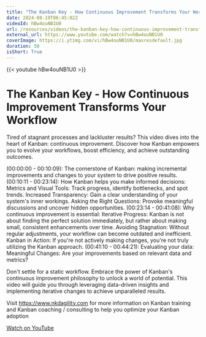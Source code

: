 ```yaml
---
title: "The Kanban Key - How Continuous Improvement Transforms Your Workflow"
date: 2024-08-19T06:45:02Z
videoId: hBw4ouNB1U0
url: /resources/videos/the-kanban-key-how-continuous-improvement-transforms-your-workflow
external_url: https://www.youtube.com/watch?v=hBw4ouNB1U0
coverImage: https://i.ytimg.com/vi/hBw4ouNB1U0/maxresdefault.jpg
duration: 50
isShort: True
---
```


{{< youtube hBw4ouNB1U0 >}}

# The Kanban Key - How Continuous Improvement Transforms Your Workflow

Tired of stagnant processes and lackluster results? This video dives into the heart of Kanban: continuous improvement. Discover how Kanban empowers you to evolve your workflows, boost efficiency, and achieve outstanding outcomes.

(00:00:00 - 00:10:09): The cornerstone of Kanban: making incremental improvements and changes to your system to drive positive results.
(00:10:11 - 00:23:14): How Kanban helps you make informed decisions:
Metrics and Visual Tools: Track progress, identify bottlenecks, and spot trends.
Increased Transparency: Gain a clear understanding of your system's inner workings.
Asking the Right Questions: Provoke meaningful discussions and uncover hidden opportunities.
(00:23:14 - 00:41:08): Why continuous improvement is essential:
Iterative Progress: Kanban is not about finding the perfect solution immediately, but rather about making small, consistent enhancements over time.
Avoiding Stagnation: Without regular adjustments, your workflow can become outdated and inefficient.
Kanban in Action: If you're not actively making changes, you're not truly utilizing the Kanban approach.
(00:41:10 - 00:44:21): Evaluating your data:
Meaningful Changes: Are your improvements based on relevant data and metrics?

Don't settle for a static workflow. Embrace the power of Kanban's continuous improvement philosophy to unlock a world of potential. This video will guide you through leveraging data-driven insights and implementing iterative changes to achieve unparalleled results.

Visit https://www.nkdagility.com for more information on Kanban training and Kanban coaching / consulting to help you optimize your Kanban adoption

[Watch on YouTube](https://www.youtube.com/watch?v=hBw4ouNB1U0)

